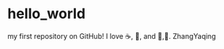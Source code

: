 # hello_world


my first repository on GitHub!
I love :coffee:, :pizza:, and :dancer:,:orange:.
ZhangYaqing
